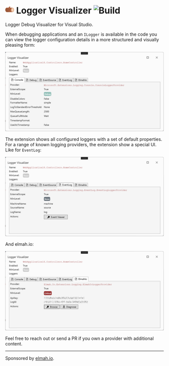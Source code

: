 # <img src="src/LoggerVisualizerVsix/icon.png" style="height: 1em; width: 1em;"> Logger Visualizer ![Build](https://github.com/elmahio/LoggerVisualizer/actions/workflows/dotnet.yml/badge.svg)

Logger Debug Visualizer for Visual Studio.

When debugging applications and an `ILogger` is available in the code you can view the logger configuration details in a more structured and visually pleasing form:

![Logger Visualizer](screenshot.png)

The extension shows all configured loggers with a set of default properties. For a range of known logging providers, the extension show a special UI. Like for `EventLog`:

![EventLog Logger Visualizer](screenshot2.png)

And elmah.io:

![ElmahIo Logger Visualizer](screenshot3.png)

Feel free to reach out or send a PR if you own a provider with additional content.

---

Sponsored by [elmah.io](https://elmah.io).